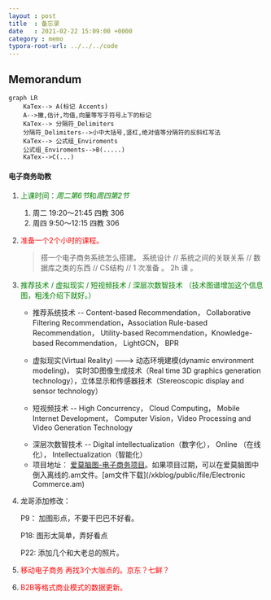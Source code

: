 ```yaml
---
layout : post
title  : 备忘录
date   : 2021-02-22 15:09:00 +0000
category : memo
typora-root-url: ../../../code
---
```


## Memorandum

```mermaid
graph LR
	KaTex--> A(标记 Accents)
	A-->撇,估计,均值,向量等写于符号上下的标记
	KaTex--> 分隔符_Delimiters
	分隔符_Delimiters-->小中大括号,竖杠,绝对值等分隔符的反斜杠写法
	KaTex--> 公式组_Enviroments
	公式组_Enviroments-->B(.....)
	KaTex-->C(...)
```

#### 电子商务助教

1. <font color='green'>上课时间：*周二第6节*和*周四第2节* </font>

   1. 周二 19:20～21:45  四教 306
   2. 周四  9:50～12:15   四教 306

2. <font color='red'>准备一个2个小时的课程。</font>

   > 搭一个电子商务系统怎么搭建。 系统设计 // 系统之间的关联关系 // 数据库之类的东西 // CS结构 // 1 次准备 。 2h 课 。

3. <font color='green'>推荐技术 / 虚拟现实 / 短视频技术 / 深层次数智技术 （技术图谱增加这个信息图，粗浅介绍下就好。）</font>

   * 推荐系统技术 -- Content-based Recommendation， Collaborative Filtering Recommendation，Association Rule-based Recommendation， Utility-based Recommendation，Knowledge-based Recommendation， LightGCN， BPR

   * 虚拟现实(Virtual Reality) --->  动态环境建模(dynamic environment modeling)， 实时3D图像生成技术（Real time 3D graphics generation technology），立体显示和传感器技术（Stereoscopic display and sensor technology）

   * 短视频技术 -- High Concurrency， Cloud Computing， Mobile Internet Development， Computer Vision，Video Processing and Video Generation Technology

   - 深层次数智技术 -- Digital intellectualization（数字化）， Online （在线化）， Intellectualization（智能化）
   - 项目地址： [爱莫脑图-电子商务项目](https://mind.airmore.cn/doc/7311950367)。如果项目过期，可以在爱莫脑图中倒入离线的.am文件。[am文件下载](/xkblog/public/file/Electronic Commerce.am)

4. 龙哥添加修改：

   P9： 加图形点，不要干巴巴不好看。

   P18:  图形太简单，弄好看点

   P22:  添加几个和大老总的照片。

5. <font color='red'>移动电子商务 再找3个大咖点的。京东？七鲜？</font>
6. <font color='red'>B2B等格式商业模式的数据更新。</font> 

